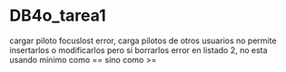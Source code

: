 # DB4o_tarea1
 
cargar piloto focuslost error, carga pilotos de otros usuarios no permite insertarlos o modificarlos pero si borrarlos
error en listado 2, no esta usando minimo como == sino como >=
